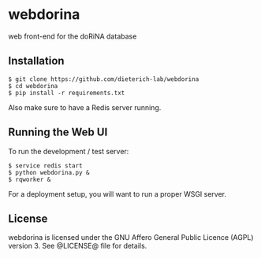 webdorina
=========

web front-end for the doRiNA database


Installation
------------

```
$ git clone https://github.com/dieterich-lab/webdorina
$ cd webdorina
$ pip install -r requirements.txt 
```

Also make sure to have a Redis server running.

Running the Web UI
------------------

To run the development / test server:

```
$ service redis start
$ python webdorina.py &
$ rqworker &
```

For a deployment setup, you will want to run a proper WSGI server.

License
-------

webdorina is licensed under the GNU Affero General Public Licence (AGPL) version 3.
See @LICENSE@ file for details.
